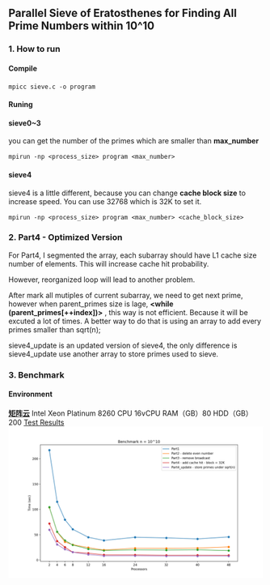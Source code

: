 ﻿## Parallel Sieve of Eratosthenes for Finding All Prime Numbers within 10^10

### 1. How to run
#### Compile
```
mpicc sieve.c -o program
```
#### Runing
#### sieve0~3
you can get the number of the primes which are smaller than **max_number**
```
mpirun -np <process_size> program <max_number> 
```
#### sieve4
sieve4 is a little different, because you can change **cache block size** to increase speed. You can use 32768 which is 32K to set it.
```
mpirun -np <process_size> program <max_number> <cache_block_size>
```
### 2. Part4 - Optimized Version
For Part4, I  segmented the array, each subarray should have L1 cache size number of elements.  This will increase cache hit probability.    

However, reorganized loop will lead to another problem.  

After mark all mutiples of current subarray, we need to get next prime, however when parent_primes size is lage, **<while (parent_primes[++index])>** , this way is not efficient. Because it will be excuted a lot of times.  A better way to do that is using an array to add every primes smaller than sqrt(n);  

sieve4_update is an updated version of sieve4, the only difference is sieve4_update use another array to store primes used to sieve.

### 3. Benchmark

#### Environment
[**矩阵云**](https://matpool.com)
Intel Xeon Platinum 8260 CPU
16vCPU
RAM（GB）80
HDD（GB）200
[Test Results](https://github.com/jindajia/ParallelPrimeFinder/blob/main/test_result.md)
![Chart](https://github.com/jindajia/ParallelPrimeFinder/raw/main/Figure_1.png)


